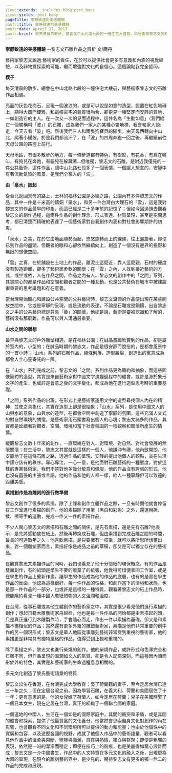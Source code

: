 ```yaml
---
view::extends: _includes.blog_post_base
view::yields: post_body
pageTitle: 寧靜致遠的美感體驗
post::title: 寧靜致遠的美感體驗
post::date: Apreil 17, 2017
post::brief: 每天清晨的散步，總會在中山北路七段的一幢住宅大樓前，與藝術家黎志文的石雕作品相遇。
---
```


__寧靜致遠的美感體驗__
--黎志文石雕作品之賞析 
文/簡丹

藝術家黎志文說過:藝術家的責任，在於可以提供社會更多有意義和內涵的視覺經驗，以及非物質探索的可能，繼而增強對文化的自信心。這個論點我完全認同。

__楔子__

每天清晨的散步，總會在中山北路七段的一幢住宅大樓前，與藝術家黎志文的石雕作品相遇。

亮面的灰色花崗石，呈現一個波浪的，或是可以說是如意的造型，設置在紅色地磚上，顯得大器而優雅，和這幢豪宅的氣質很吻合，卻更見一種堅定而安靜的質地，一如創造它的主人。在一次又一次的見面過程中，這件名為「生動如意」（我們給它一個暱稱叫「波」）的石雕，成為我們一家人的某種心靈地標，我會和家人說:走，今天去看「波」吧。然後我們三人和兩隻狗寶貝的腳步，由天母西轉向中山北，爬著小緩坡，於是我們都流汗了，在「波」的四周奔跑一回之後，再繼續前往天母公園的路徑上前行。

天母地區，有很多散步的地方，每一條步道都有特色，有樹影，有花香，有鳥在鳴叫，有狗兒在奔跑，有貓兒在躲藏著…但唯獨，黎志文的石雕，是附近我僅見的一件公共藝術，這件作品，讓中山北路七段多了一個表情，一個讓人想念的、安靜中有著流動氣質的風景，是我們全家人的「波」。

__由「泉水」談起__

從台北返回天母的路上，士林的福林公園是必經之路，公園內有多件黎志文的作品，其中一件是十米高的鑄銅「泉水」，和另一件台灣白大理石的「雲」，這是我對黎志文的作品最早的印象，而這已經是二十多年前的記憶了；但如今回過頭去觀看黎志文的創作過程，這兩件作品的創作理念、形式表達、材質呈現，甚至是空間思考，都已清楚而精確的表達了一個藝術家對自我創作內涵和對社會影響期許的初衷。

「泉水」之美，在於它由地面順勢而起，悠悠旋轉而上的線條，往上盤旋著，即便已到作品的盡頭，但觀者的眼和心卻依然繼續向上，創造了一個沒有邊界的視野和無限的想像空間。

「雲」之真，在於舖設在土地上的作品，離泥土這麼近，靠人這麼親，石材的硬度沒有製造距離，卻多了藝術家柔軟的關懷；在「雲」之內，人找到接近藝術的方式，或坐或依，人在作品之間，作品之內有人。黎志文的創作中的「之間」系列，其實關心的都是作品和空間和觀者之間的一種互動，也是公共藝術在城市中被建設很重要的思考議題和存在意義。

當台灣開始關心和建設公共空間的公共藝術時，黎志文溫潤的作品便出現在某些開放空間中，它或是寧靜的呈現，或是流動的表達，不論是石雕或是銅鑄，出自黎志文之手的公共藝術總是兼具「善」的關懷，他總是說，藝術是要被認識和了解的，藝術沒有那麼難，作品可以與人溝通最重要。

__山水之間的聯想__

最早與黎志文的戶外雕塑相遇，是在福林公園；在誠品畫廊欣賞到的作品，卻是屬於室內的，小型的；在誠品時期的黎志文，作品是很安靜而脫俗的，是都會風景中的一首小詩；「山水」系列的石雕作品，線條俐落，造型脫俗，創造出的寓意成為都會人士心靈寄託的一隅。

在「山水」系列完成之前，黎志文的「之間」系列作品更為簡約和抽象，而這些圖像簡約的造型，其實是來自藝術家對中國文字演變過程中的體會，或許是源於象形文字的產生，也或許是會意之後的文字變化，都成為他在進行造型思考時的重要基礎。

「之間」系列作品的出現，在形式上是藝術家運用文字的造型尋找個人內在的精神，並使之具象化，其實在造型上卻是很抽象；「山水」系列，是使用中國文人的山與水的意象，山與水的造型，在都會空間中創造了寧靜的氛圍，這些充滿人文式的對自然環境的關懷，是藝術家用石頭書寫出個人的心境；黎志文諸多的作品，其實都是延續著對觀者、空間、環境和當下社會氛圍的一種觀察和關懷所產生的情愫。

縱觀黎志文數十年來的創作，一直環繞在對人、對環境、對自然、對社會發展的無限關懷；在生活中，黎志文其實就是這樣的一個人，他謙沖有禮，他內斂開朗，他安靜地守在這條石雕之路，透過作品的呈現，安靜的提出他個人的觀點，並在生活中謹守該有的秩序。專心專注，一心一意，是他面對石雕藝術的一種態度，對於這樣的專業藝術家，我們不禁對他多幾分敬意和佩服，他的作品沒有誇張的形式，他也沒有囂張的主張或言語，他的作品和他的人都一樣，給人一種寧靜但可以致遠的距離美感。

__素描創作是為雕刻的進行做準備__

黎志文創作了很多的素描，除了上課和創作立體作品之餘，一旦有時間他就會停留在工作室進行素描的創作，他的素描除了用筆（黑白和彩色）之外，還運用撕、揉、擦等手的運動，完成一件又一件的素描作品。

不少人關心黎志文的素描和石雕之間的關係，是先有素描，還是先有石雕?他表示，是先將感動放在紙上，然後再轉換成石雕，但由素描到完成石雕之間的時間，最長的可達數年之久；他喜歡素描，是只要擁有一枝筆，就可以將所思所想畫出來，對一個雕塑家而言，素描好像是成品之前的草稿，卻又是可以獨立存在的藝術品。

在觀賞黎志文素描作品的同時，我們也看見了他十分惜紙的環保概念，有的作品是雙面創作，有的紙頭是學生不要的廢棄了的紙張，他覺得可惜便拿回工作室，或是在學生的作品上重新作畫，讓學生的作品成為他的作品的底層，也有的是畫在學生作品的反面，他認為這樣很好，每一件作品的性格，和創作當下的情境和狀態，也是那一件作品的一部分，也或許是這樣的一種特質，觀看著黎志文的紙上作品時，總能隱約看見一種中國人敬紙惜物的人文溫潤和溫度。

在台灣，從事石雕或其他立體創作的藝術家之中，其實是很少看見他們進行素描的創作；想起日籍木雕藝術家舟越桂，他也是每一件作品的開始都是由素描起的頭，只是真正進行到木雕製作時，手會隨心而走，作出一件以素描為基礎，卻又是和素描不盡相似的作品；當然還有更多外籍的雕塑藝術家，素描是他們非常重要的創中作的另一個現形式；黎志文是華人地區從事雕刻藝術非常受到重視的藝術家，他的素描更是非常具有獨特風格的作品，值得受到正視和重視的。

除了素描之外，黎志文也進行柴燒的創作。他的柴燒作品，或許形式和色澤完全和石雕不同，但作品呈現的溫潤如文人的氣質，卻是令人記憶深刻，而這種因內涵而形於外的特色，其實是和藝術家的生命過程息息相關的。

多元文化創造了黎氏藝術語彙的特質

黎志文出生在香港，在台灣完成大學教育；娶了荷蘭籍的妻子，至今定居台灣已達三十年之久；但在定居台灣之前，因為學習石雕，在義大利、荷蘭和美國居住了十一年；更有意思的是，他的女兒嫁了荷蘭人，如今定居在荷蘭；兒子在美國時娶了一個日本女生，現在定居在台灣，真正的組織了一個聯合國的家庭。

一個道地的中國人，生活在一個如是的國際家庭中，其間的衝突和矛盾，或是其間的體會和探索，提供了他最豐富的文化養分，他當然會思索自身文化對創作的內在影響，也會觀看不同文化和不同環境所可以提供的動力和能量；也由於他個性中的寬廣和包容，以及遊歷各國的視野，成就了他個人作品中的藝術語彙，觀者可以看見他作品中的溫柔與果斷，寧靜與瀟灑，自在與熱情，獨立與群聚；即便是粗曠的表現，依然是一派的潔淨而穩定；即便在技巧上的裂痕，也是美麗得如精心設計而成；黎志文是一介中國書生，作品中的人文特質在多元文化的融入之後，出現更為大器的呈現，在現今的雕刻藝術界中，是少見的，期待黎志文有更多的獨一無二的作品的完成和展現。



 
